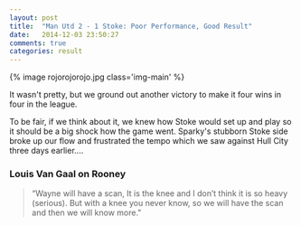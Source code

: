 ```yaml
---
layout: post
title:  "Man Utd 2 - 1 Stoke: Poor Performance, Good Result"
date:   2014-12-03 23:50:27
comments: true
categories: result
---
```


{% image rojorojorojo.jpg class='img-main' %}

It wasn't pretty, but we ground out another victory to make it four wins in four in the league.

To be fair, if we think about it, we knew how Stoke would set up and play so it should be a big shock how the game went. Sparky's stubborn Stoke side broke up our flow and frustrated the tempo which we saw against Hull City three days earlier....
<br>


### Louis Van Gaal on Rooney

>“Wayne will have a scan, It is the knee and I don’t think it is so heavy (serious).
>But with a knee you never know, so we will have the scan and then we will know more."


